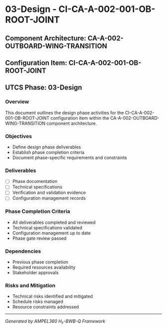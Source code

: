 # 03-Design - CI-CA-A-002-001-OB-ROOT-JOINT

## Component Architecture: CA-A-002-OUTBOARD-WING-TRANSITION
## Configuration Item: CI-CA-A-002-001-OB-ROOT-JOINT
## UTCS Phase: 03-Design

### Overview
This document outlines the design phase activities for the CI-CA-A-002-001-OB-ROOT-JOINT configuration item within the CA-A-002-OUTBOARD-WING-TRANSITION component architecture.

### Objectives
- Define design phase deliverables
- Establish phase completion criteria
- Document phase-specific requirements and constraints

### Deliverables
- [ ] Phase documentation
- [ ] Technical specifications
- [ ] Verification and validation evidence
- [ ] Configuration management records

### Phase Completion Criteria
- All deliverables completed and reviewed
- Technical specifications validated
- Configuration management up to date
- Phase gate review passed

### Dependencies
- Previous phase completion
- Required resources availability
- Stakeholder approvals

### Risks and Mitigation
- Technical risks identified and mitigated
- Schedule risks managed
- Resource constraints addressed

---
*Generated by AMPEL360 H₂-BWB-Q Framework*
